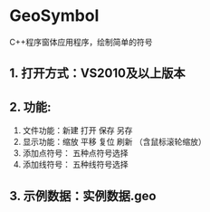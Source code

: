 # GeoSymbol
C++程序窗体应用程序，绘制简单的符号

## 1. 打开方式：VS2010及以上版本

## 2. 功能:
  1. 文件功能：新建 打开 保存 另存
  2. 显示功能：缩放 平移 复位 刷新 （含鼠标滚轮缩放）
  3. 添加点符号： 五种点符号选择
  4. 添加线符号： 五种线符号选择

## 3. 示例数据：实例数据.geo


